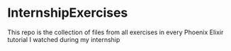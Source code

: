 # InternshipExercises
This repo is the collection of files from all exercises in every Phoenix Elixir tutorial I watched during my internship

